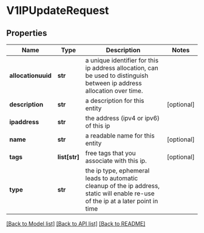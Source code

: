 # V1IPUpdateRequest

## Properties
Name | Type | Description | Notes
------------ | ------------- | ------------- | -------------
**allocationuuid** | **str** | a unique identifier for this ip address allocation, can be used to distinguish between ip address allocation over time. | 
**description** | **str** | a description for this entity | [optional] 
**ipaddress** | **str** | the address (ipv4 or ipv6) of this ip | 
**name** | **str** | a readable name for this entity | [optional] 
**tags** | **list[str]** | free tags that you associate with this ip. | [optional] 
**type** | **str** | the ip type, ephemeral leads to automatic cleanup of the ip address, static will enable re-use of the ip at a later point in time | 

[[Back to Model list]](../README.md#documentation-for-models) [[Back to API list]](../README.md#documentation-for-api-endpoints) [[Back to README]](../README.md)


